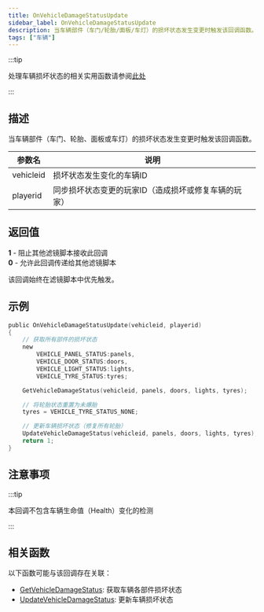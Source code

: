 ```yaml
---
title: OnVehicleDamageStatusUpdate
sidebar_label: OnVehicleDamageStatusUpdate
description: 当车辆部件（车门/轮胎/面板/车灯）的损坏状态发生变更时触发该回调函数。
tags: ["车辆"]
---
```


:::tip

处理车辆损坏状态的相关实用函数请参阅[此处](../resources/damagestatus)

:::

## 描述

当车辆部件（车门、轮胎、面板或车灯）的损坏状态发生变更时触发该回调函数。

| 参数名    | 说明                                                 |
| --------- | ---------------------------------------------------- |
| vehicleid | 损坏状态发生变化的车辆ID                             |
| playerid  | 同步损坏状态变更的玩家ID（造成损坏或修复车辆的玩家） |

## 返回值

**1** - 阻止其他滤镜脚本接收此回调  
**0** - 允许此回调传递给其他滤镜脚本

该回调始终在滤镜脚本中优先触发。

## 示例

```c
public OnVehicleDamageStatusUpdate(vehicleid, playerid)
{
    // 获取所有部件的损坏状态
    new
        VEHICLE_PANEL_STATUS:panels,
        VEHICLE_DOOR_STATUS:doors,
        VEHICLE_LIGHT_STATUS:lights,
        VEHICLE_TYRE_STATUS:tyres;

    GetVehicleDamageStatus(vehicleid, panels, doors, lights, tyres);

    // 将轮胎状态重置为未爆胎
    tyres = VEHICLE_TYRE_STATUS_NONE;

    // 更新车辆损坏状态（修复所有轮胎）
    UpdateVehicleDamageStatus(vehicleid, panels, doors, lights, tyres);
    return 1;
}
```

## 注意事项

:::tip

本回调不包含车辆生命值（Health）变化的检测

:::

## 相关函数

以下函数可能与该回调存在关联：

- [GetVehicleDamageStatus](../functions/GetVehicleDamageStatus): 获取车辆各部件损坏状态
- [UpdateVehicleDamageStatus](../functions/UpdateVehicleDamageStatus): 更新车辆损坏状态
